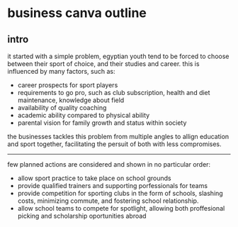 # business canva outline
## intro
it started with a simple problem, egyptian youth tend to be forced to choose between their sport of choice, and their studies and career. this is influenced by many factors, such as:
- career prospects for sport players
- requirements to go pro, such as club subscription, health and diet maintenance, knowledge about field
- availability of quality coaching
- academic ability compared to physical ability
- parental vision for family growth and status within society

the businesses tackles this problem from multiple angles to allign education and sport together, facilitating the persuit of both with less compromises.

---

few planned actions are considered and shown in no particular order:

- allow sport practice to take place on school grounds
- provide qualified trainers and supporting porfessionals for teams
- provide competition for sporting clubs in the form of schools, slashing costs, minimizing commute, and fostering school relationship.
- allow school teams to compete for spotlight, allowing both proffesional picking and scholarship oportunities abroad
